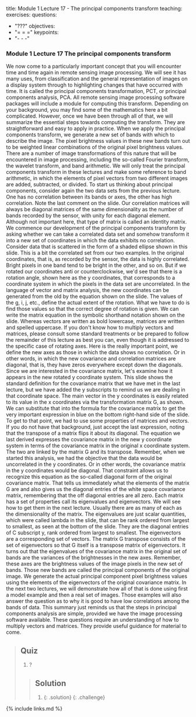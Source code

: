 title: Module 1 Lecture 17  - The principal components transform
teaching: 
exercises: 
questions:

- "???"
  objectives:
- "= = ="
  keypoints:
- "- - -"

### Module 1 Lecture 17 The principal components transform

We now come to a particularly important concept that you will encounter time and time again in remote sensing image processing. We will see it has many uses, from classification and the general representation of images on a display system through to highlighting changes that have occurred with time. It is called the principal components transformation, PCT, or principal components analysis, PCA. All remote sensing image processing software packages will include a module for computing this transform. Depending on your background, you may find some of the mathematics here a bit complicated. However, once we have been through all of that, we will summarize the essential steps towards computing the transform. They are straightforward and easy to apply in practice. When we apply the principal components transform, we generate a new set of bands with which to describe the image. The pixel brightness values in these new bands turn out to be weighted linear combinations of the original pixel brightness values. There are a number of image transformations of this nature that will be encountered in image processing, including the so-called Fourier transform, the wavelet transform, and band arithmetic. We will only treat the principal components transform in these lectures and make some reference to band arithmetic, in which the elements of pixel vectors from two different images are added, subtracted, or divided. To start us thinking about principal components, consider again the two data sets from the previous lecture. One has no correlation between its bands or axes, the other has high correlation. Note the last comment on the slide. Our correlation matrices will always be diagonal matrices of the same dimensionality as the number of bands recorded by the sensor, with unity for each diagonal element. Although not important here, that type of matrix is called an identity matrix. We commence our development of the principal components transform by asking whether we can take a correlated data set and somehow transform it into a new set of coordinates in which the data exhibits no correlation. Consider data that is scattered in the form of a shaded ellipse shown in this slide. This is a bit the correlated set from our two examples. In the original coordinates, that is, as recorded by the sensor, the data is highly correlated. Bright pixels in one band tend to be bright in the other, and so on. But if we rotated our coordinates anti or counterclockwise, we'd see that there is a rotation angle, shown here as the y coordinates, that corresponds to a coordinate system in which the pixels in the data set are uncorrelated. In the language of vector and matrix analysis, the new coordinates can be generated from the old by the equation shown on the slide. The values of the g, i, j, etc., define the actual extent of the rotation. What we have to do is find those values so that the correct degree of rotation is given. We can write the matrix equation in the symbolic shorthand notation shown on the slide. Whereas vectors are written as bold lowercase, matrices are written and spelled uppercase. If you don't know how to multiply vectors and matrices, please consult some standard treatments or be prepared to follow the remainder of this lecture as best you can, even though it is addressed to the specific case of rotating axes. Here is the really important point, we define the new axes as those in which the data shows no correlation. Or in other words, in which the new covariance and correlation matrices are diagonal, that is, they have zeros everywhere except down the diagonals. Since we are interested in the covariance matrix, let's examine how it appears in the new rotated y coordinate system. This slide shows the standard definition for the covariance matrix that we have met in the last lecture, but we have added the y subscripts to remind us we are dealing in that coordinate space. The main vector in the y coordinates is easily related to its value in the x coordinates via the transformation matrix G, as shown. We can substitute that into the formula for the covariance matrix to get the very important expression in blue on the bottom right-hand side of the slide. To get to that point, we had to use some properties of matrices and vectors. If you do not have that background, just accept the last expression, noting that the transpose of a matrix flips it about its diagonal. The equation we last derived expresses the covariance matrix in the new y coordinate system in terms of the covariance matrix in the original x coordinate system. The two are linked by the matrix G and its transpose. Remember, when we started this analysis, we had the objective that the data would be uncorrelated in the y coordinates. Or in other words, the covariance matrix in the y coordinates would be diagonal. That constraint allows us to recognize this equation as the so-called diagonal form of the original covariance matrix. That tells us immediately what the elements of the matrix G are and also gives us the diagonal entries of the white space covariance matrix, remembering that the off diagonal entries are all zero. Each matrix has a set of properties call its eigenvalues and eigenvectors. We will see how to get them in the next lecture. Usually there are as many of each as the dimensionality of the matrix. The eigenvalues are just scalar quantities, which were called lambda in the slide, that can be rank ordered from largest to smallest, as seen at the bottom of the slide. They are the diagonal entries of C subscript y, rank ordered from largest to smallest. The eigenvectors are a corresponding set of vectors. The matrix G transpose consists of the set of eigenvectors so that G itself is a transpose matrix of eigenvectors. It turns out that the eigenvalues of the covariance matrix in the original set of bands are the variances of the brightnesses in the new axes. Remember, these axes are the brightness values of the image pixels in the new set of bands. Those new bands are called the principal components of the original image. We generate the actual principal component pixel brightness values using the elements of the eigenvectors of the original covariance matrix. In the next two lectures, we will demonstrate how all of that is done using first a model example and then a real set of images. Those examples will also answer the question as to why it is good to have low correlations among the bands of data. This summary just reminds us that the steps in principal components analysis are simple, provided we have the image processing software available. These questions require an understanding of how to multiply vectors and matrices. They provide useful guidance for material to come. 

> ## Quiz
>
> 1. ?
>
> > ## Solution
> >
> > 1. 
> >    {: .solution}
> >    {: .challenge}

{% include links.md %}